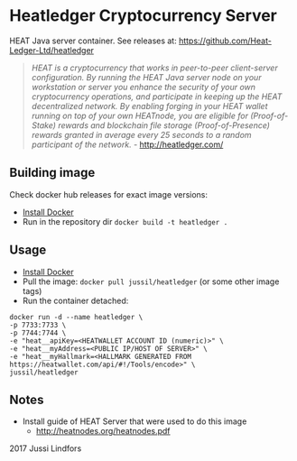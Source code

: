 # Heatledger Cryptocurrency Server

HEAT Java server container. See releases at: https://github.com/Heat-Ledger-Ltd/heatledger

> *HEAT is a cryptocurrency that works in peer-to-peer client-server configuration. By running the HEAT Java server node on your workstation or server you enhance the security of your own cryptocurrency operations, and participate in keeping up the HEAT decentralized network. By enabling forging in your HEAT wallet running on top of your own HEATnode, you are eligible for (Proof-of-Stake) rewards and blockchain file storage (Proof-of-Presence) rewards granted in average every 25 seconds to a random participant of the network.* - http://heatledger.com/

## Building image

Check docker hub releases for exact image versions: 

  - [Install Docker](https://docs.docker.com/engine/installation/)
  - Run in the repository dir `docker build -t heatledger .`

## Usage

  - [Install Docker](https://docs.docker.com/engine/installation/)
  - Pull the image: `docker pull jussil/heatledger` (or some other image tags)
  - Run the container detached:
  ```
docker run -d --name heatledger \
  -p 7733:7733 \
  -p 7744:7744 \
  -e "heat__apiKey=<HEATWALLET ACCOUNT ID (numeric)>" \
  -e "heat__myAddress=<PUBLIC IP/HOST OF SERVER>" \
  -e "heat__myHallmark=<HALLMARK GENERATED FROM https://heatwallet.com/api/#!/Tools/encode>" \
  jussil/heatledger
```

## Notes

- Install guide of HEAT Server that were used to do this image
  - http://heatnodes.org/heatnodes.pdf

2017 Jussi Lindfors